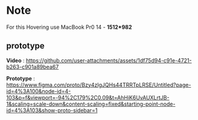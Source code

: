 # Note
  For this Hovering use MacBook Pr0 14 - **1512*982**

## prototype 

**Video** : https://github.com/user-attachments/assets/1df75d94-c91e-4721-b263-c901a89bea67

**Prototype** : https://www.figma.com/proto/Bzy4zlgJQHs44TRRTpLRSE/Untitled?page-id=4%3A100&node-id=4-103&p=f&viewport=-94%2C179%2C0.09&t=AhHiK6UvAUXLrtJB-1&scaling=scale-down&content-scaling=fixed&starting-point-node-id=4%3A103&show-proto-sidebar=1
